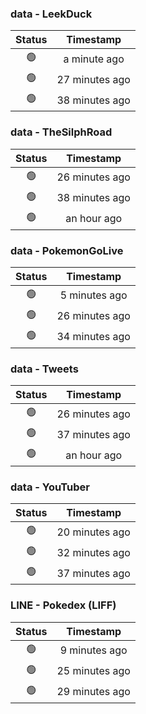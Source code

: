 ### data - LeekDuck
| Status | Timestamp |
|:------:|:---------:|
| 🟢 | a minute ago |
| 🟢 | 27 minutes ago |
| 🟢 | 38 minutes ago |

### data - TheSilphRoad
| Status | Timestamp |
|:------:|:---------:|
| 🟢 | 26 minutes ago |
| 🟢 | 38 minutes ago |
| 🟢 | an hour ago |

### data - PokemonGoLive
| Status | Timestamp |
|:------:|:---------:|
| 🟢 | 5 minutes ago |
| 🟢 | 26 minutes ago |
| 🟢 | 34 minutes ago |

### data - Tweets
| Status | Timestamp |
|:------:|:---------:|
| 🟢 | 26 minutes ago |
| 🟢 | 37 minutes ago |
| 🟢 | an hour ago |

### data - YouTuber
| Status | Timestamp |
|:------:|:---------:|
| 🟢 | 20 minutes ago |
| 🟢 | 32 minutes ago |
| 🟢 | 37 minutes ago |

### LINE - Pokedex (LIFF)
| Status | Timestamp |
|:------:|:---------:|
| 🟢 | 9 minutes ago |
| 🟢 | 25 minutes ago |
| 🟢 | 29 minutes ago |

